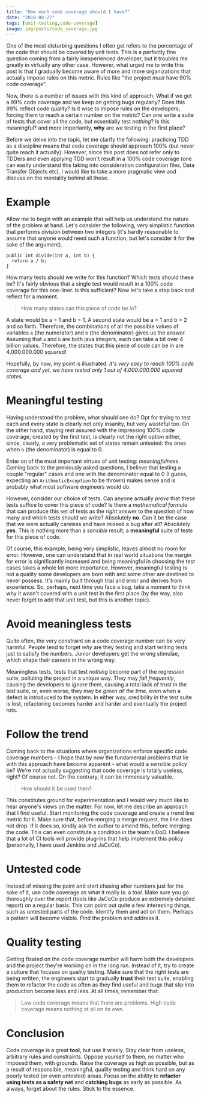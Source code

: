 ```yaml
---
title: "How much code coverage should I have?"
date: "2018-08-27"
tags: [unit-testing,code-coverage]
image: img/posts/code_coverage.jpg
---
```


One of the most disturbing questions I often get refers to the percentage of the code that should be covered by unit tests. This is a perfectly fine question coming from a fairly inexperienced developer, but it troubles me greatly in virtually any other case. However, what urged me to write this post is that I gradually become aware of more and more organizations that actually impose rules on this metric. Rules like "the project *must* have 90% code coverage".

Now, there is a number of issues with this kind of approach. What if we get a 99% code coverage and we keep on getting bugs regularly? Does this 99% reflect code quality? Is it wise to impose rules on the developers, forcing them to reach a certain number on the metric? Can one write a suite of tests that cover all the code, but essentially test *nothing*? Is this meaningful? and more importantly, **why** are we testing in the first place?

Before we delve into the topic, let me clarify the following: practicing TDD as a discipline means that code coverage should approach 100% (but never quite reach it actually). However, since this post does not refer only to TDDers and even applying TDD won't result in a 100% code coverage (one can easily understand this taking into consideration configuration files, Data Transfer Objects etc), I would like to take a more pragmatic view and discuss on the mentality behind all these.

# Example

Allow me to begin with an example that will help us understand the nature of the problem at hand. Let's consider the following, very simplistic function that performs division between two integers (it's hardly reasonable to assume that anyone would need such a function, but let's consider it for the sake of the argument).

```
public int divide(int a, int b) {
  return a / b;
}
```

How many tests should we write for this function? Which tests should these be? It's fairly obvious that a single test would result in a 100% code coverage for this one-liner. Is this sufficient? Now let's take a step back and reflect for a moment.

> How many states can this piece of code be in?

A state would be a = 1 and b = 1. A second state would be a = 1 and b = 2 and so forth. Therefore, the combinations of all the possible values of variables `a` (the numerator) and `b` (the denominator) gives us the answer. Assuming that `a` and `b` are both java integers, each can take a bit over 4 billion values. Therefore, the states that this piece of code can be in are 4.000.000.000 squared!

Hopefully, by now, my point is illustrated. *It's very easy to reach 100% code coverage and yet, we have tested only 1 out of 4.000.000.000 squared states*.

# Meaningful testing

Having understood the problem, what should one do? Opt for trying to test each and every state is clearly not only insanity, but very wasteful too. On the other hand, staying rest assured with the impressing 100% code coverage, created by the first test, is clearly not the right option either, since, clearly, a very problematic set of states remain untested: the ones when `b` (the denominator) is equal to 0.

Enter on of the most important virtues of unit testing: *meaningfulness*. Coming back to the previously asked questions, I believe that testing a couple "regular" cases and one with the denominator equal to 0 (I guess, expecting an `ArithmeticException` to be thrown) makes sense and is probably what most software engineers would do.

However, consider our choice of tests. Can anyone actually *prove* that these tests suffice to cover this piece of code? Is there a *mathematical formula* that can produce this set of tests as the *right* answer to the question of how many and which tests should we write? Absolutely **no**. Can it be the case that we were actually careless and have missed a bug after all? Absolutely **yes**. This is nothing more than a *sensible* result, a **meaningful** suite of tests for this piece of code.

Of course, this example, being very simplistic, leaves almost no room for error. However, one can understand that in real world situations the margin for error is significantly increased and being meaningful in choosing the test cases takes a whole lot more importance. However, meaningful testing is not a quality some developers are born with and some other are destined to never possess. It's mainly built through trial and error and derives from experience. So, perhaps, next time you face a bug, take a moment to think why it wasn't covered with a unit test in the first place (by the way, also never forget to add that unit test, but this is another topic).

# Avoid meaningless tests

Quite often, the very constraint on a code coverage number can be very harmful. People tend to forget *why* are they testing and start writing tests just to satisfy the numbers. Junior developers get the wrong stimulae, which shape their careers in the wrong way.

Meaningless tests, tests that test *nothing* become part of the regression suite, polluting the project in a unique way. They may *fail frequently*, causing the developers to *ignore* them, causing a total lack of trust in the test suite, or, even worse, they may be *green all the time*, even when a defect is introduced to the system. In either way, credibility in the test suite is lost, refactoring becomes harder and harder and eventually the project rots.

# Follow the trend

Coming back to the situations where organizations enforce specific code coverage numbers - I hope that by now the fundamental problems that lie with this approach have become apparent - what would a sensible policy be? We're not actually suggesting that code coverage is totally useless, right? Of course not. On the contrary, it can be immensely valuable.

> How should it be used then?

This constitutes ground for experimentation and I would very much like to hear anyone's views on the matter. For now, let me describe an approach that I find useful. Start monitoring the code coverage and create a trend line metric for it. Make sure that, before merging a merge request, the line does not drop. If it does so, kindly ask the author to amend this, before merging the code. This can even constitute a condition in the team's DoD. I believe that a lot of CI tools will provide plug-ins that help implement this policy (personally, I have used Jenkins and JaCoCo).

# Untested code

Instead of missing the point and start chasing after numbers just for the sake of it, use code coverage as what it really is: a *tool*. Make sure you go thoroughly over the report (tools like JaCoCo produce an extremely detailed report) on a regular basis. This can point out quite a few interesting things, such as untested parts of the code. Identify them and act on them. Perhaps a pattern will become visible. Find the problem and address it.

# Quality testing

Getting fixated on the code coverage number will harm both the developers and the project they're working on in the long run. Instead of it, try to create a culture that focuses on quality testing. Make sure that the right tests are being written, the engineers start to gradually **trust** their test suite, enabling them to refactor the code as often as they find useful and bugs that slip into production become less and less. At all times, remember that:

> Low code coverage means that there are problems. High code coverage means nothing at all on its own.

# Conclusion

Code coverage is a great **tool**, but use it wisely. Stay clear from useless, arbitrary rules and constraints. Oppose yourself to them, no matter who imposed them, with grounds. Raise the coverage as high as possible, but as a result of responsible, meaningful, quality testing and think hard on any poorly tested (or even untested) areas. Focus on the ability to **refactor using tests as a safety net** and **catching bugs** as early as possible. As always, forget about the rules. Stick to the essence.
